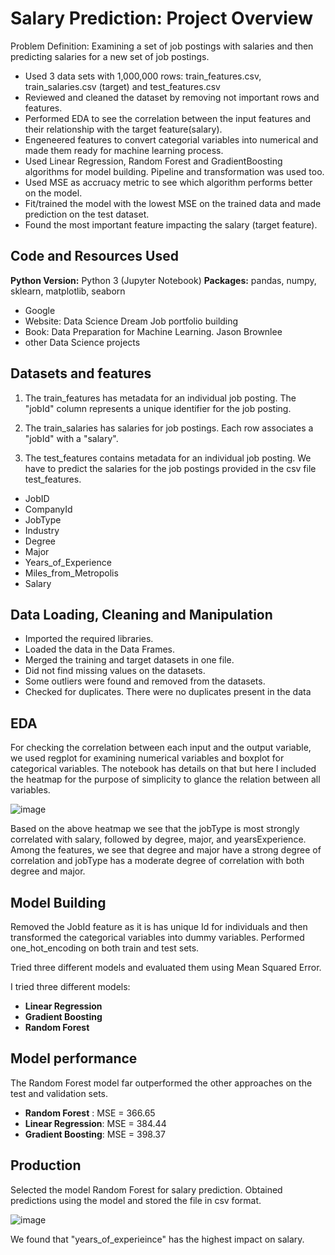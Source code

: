 # Salary Prediction: Project Overview

  Problem Definition: Examining a set of job postings with salaries and then predicting salaries for a new set of job postings.  
  
* Used 3 data sets with 1,000,000 rows: train_features.csv, train_salaries.csv (target) and test_features.csv
* Reviewed and cleaned the dataset by removing not important rows and features.
* Performed EDA to see the correlation between the input features and their relationship with the target feature(salary). 
* Engeneered features to convert categorial variables into numerical and made them ready for machine learning process. 
* Used Linear Regression, Random Forest and GradientBoosting algorithms for model building. Pipeline and transformation was used too. 
* Used MSE as accruacy metric to see which algorithm performs better on the model. 
* Fit/trained the model with the lowest MSE on the trained data and made prediction on the test dataset.
* Found the most important feature impacting the salary (target feature).

## Code and Resources Used 
**Python Version:** Python 3 (Jupyter Notebook)
**Packages:** pandas, numpy, sklearn, matplotlib, seaborn
* Google
* Website: Data Science Dream Job portfolio building 
* Book: Data Preparation for Machine Learning. Jason Brownlee
* other Data Science projects

## Datasets and features

1. The train_features has metadata for an individual job posting. The "jobId" column represents a unique identifier for the job posting.

2. The train_salaries has salaries for job postings. Each row associates a "jobId" with a "salary".

3. The test_features contains metadata for an individual job posting. We have to predict the salaries for the job postings provided in the csv file test_features.

*	JobID
*	CompanyId
*	JobType 
*	Industry
*	Degree
*	Major
*	Years_of_Experience
*	Miles_from_Metropolis
*	Salary

 ## Data Loading, Cleaning and Manipulation
 
* Imported the required libraries. 
*	Loaded the data in the Data Frames. 
*	Merged the training and target datasets in one file.
*	Did not find missing values on the datasets.
*	Some outliers were found and removed from the datasets. 
*	Checked for duplicates. There were no duplicates present in the data 


## EDA

For checking the correlation between each input and the output variable, we used regplot for examining numerical variables and boxplot for categorical variables. The notebook has details on that but here I included the heatmap for the purpose of simplicity to glance the relation between all variables. 


![image](https://user-images.githubusercontent.com/75549127/110561082-4f95c600-8104-11eb-8b19-4c3de86b7161.png)

Based on the above heatmap we see that the jobType is most strongly correlated with salary, followed by degree, major, and yearsExperience. Among the features, we see that degree and major have a strong degree of correlation and jobType has a moderate degree of correlation with both degree and major.

## Model Building 

Removed the JobId feature as it is has unique Id for individuals and then transformed the categorical variables into dummy variables. Performed one_hot_encoding on both train and test sets.    

Tried three different models and evaluated them using Mean Squared Error. 

I tried three different models:
*	**Linear Regression**
*	**Gradient Boosting**
*	**Random Forest**

## Model performance
The Random Forest model far outperformed the other approaches on the test and validation sets. 
*	**Random Forest** : MSE = 366.65
*	**Linear Regression**: MSE = 384.44
*	**Gradient Boosting**: MSE = 398.37

## Production 
  Selected the model Random Forest for salary prediction. Obtained predictions using the model and stored the file in csv format.


![image](https://user-images.githubusercontent.com/75549127/110562356-908eda00-8106-11eb-95a9-7252d9322715.png)

We found that "years_of_experieince" has the highest impact on salary.

